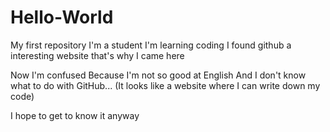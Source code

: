 # Hello-World
My first repository
I'm a student 
I'm learning coding
I found github a interesting website
that's why I came here

Now I'm confused 
Because I'm not so good at English 
And I don't know what to do with GitHub...
(It looks like a website where I can write down my code)

I hope to get to know it anyway
